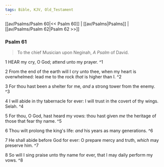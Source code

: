 ```yaml
---
tags: Bible, KJV, Old_Testament
---
```


[[av/Psalms/Psalm 60|<< Psalm 60]] | [[av/Psalms|Psalms]] | [[av/Psalms/Psalm 62|Psalm 62 >>]]

### Psalm 61

> To the chief Musician upon Neginah, _A_ _Psalm_ of David.

1 HEAR my cry, O God; attend unto my prayer. ^1

2 From the end of the earth will I cry unto thee, when my heart is overwhelmed: lead me to the rock _that_ is higher than I. ^2

3 For thou hast been a shelter for me, _and_ a strong tower from the enemy. ^3

4 I will abide in thy tabernacle for ever: I will trust in the covert of thy wings. Selah. ^4

5 For thou, O God, hast heard my vows: thou hast given _me_ the heritage of those that fear thy name. ^5

6 Thou wilt prolong the king's life: _and_ his years as many generations. ^6

7 He shall abide before God for ever: O prepare mercy and truth, _which_ may preserve him. ^7

8 So will I sing praise unto thy name for ever, that I may daily perform my vows. ^8
